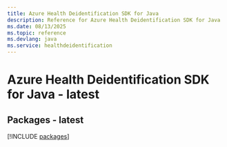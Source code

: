 ```yaml
---
title: Azure Health Deidentification SDK for Java
description: Reference for Azure Health Deidentification SDK for Java
ms.date: 08/13/2025
ms.topic: reference
ms.devlang: java
ms.service: healthdeidentification
---
```

# Azure Health Deidentification SDK for Java - latest
## Packages - latest
[!INCLUDE [packages](health-deidentification-index.md)]